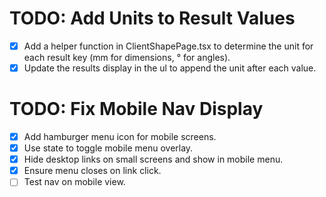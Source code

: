 # TODO: Add Units to Result Values

- [x] Add a helper function in ClientShapePage.tsx to determine the unit for each result key (mm for dimensions, ° for angles).
- [x] Update the results display in the ul to append the unit after each value.

# TODO: Fix Mobile Nav Display

- [x] Add hamburger menu icon for mobile screens.
- [x] Use state to toggle mobile menu overlay.
- [x] Hide desktop links on small screens and show in mobile menu.
- [x] Ensure menu closes on link click.
- [ ] Test nav on mobile view.
